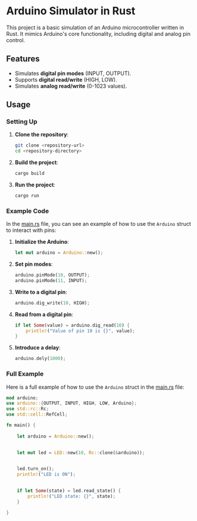 # Arduino Simulator in Rust

This project is a basic simulation of an Arduino microcontroller written in Rust. It mimics Arduino's core functionality, including digital and analog pin control.

## Features
- Simulates **digital pin modes** (INPUT, OUTPUT).
- Supports **digital read/write** (HIGH, LOW).
- Simulates **analog read/write** (0-1023 values).

## Usage

### Setting Up

1. **Clone the repository**:
    ```sh
    git clone <repository-url>
    cd <repository-directory>
    ```

2. **Build the project**:
    ```sh
    cargo build
    ```

3. **Run the project**:
    ```sh
    cargo run
    ```

### Example Code

In the [main.rs](http://_vscodecontentref_/0) file, you can see an example of how to use the `Arduino` struct to interact with pins:

1. **Initialize the Arduino**:
    ```rust
    let mut arduino = Arduino::new();
    ```

2. **Set pin modes**:
    ```rust
    arduino.pinMode(10, OUTPUT);
    arduino.pinMode(11, INPUT);
    ```

3. **Write to a digital pin**:
    ```rust
    arduino.dig_write(10, HIGH);
    ```

4. **Read from a digital pin**:
    ```rust
    if let Some(value) = arduino.dig_read(10) {
        println!("Value of pin 10 is {}", value);
    }
    ```

5. **Introduce a delay**:
    ```rust
    arduino.dely(1000);
    ```

### Full Example

Here is a full example of how to use the `Arduino` struct in the [main.rs](http://_vscodecontentref_/1) file:

```rust
mod arduino;
use arduino::{OUTPUT, INPUT, HIGH, LOW, Arduino};
use std::rc::Rc;
use std::cell::RefCell;

fn main() {
    
    let arduino = Arduino::new();

    
    let mut led = LED::new(10, Rc::clone(&arduino));

   
    led.turn_on();
    println!("LED is ON");

    
    if let Some(state) = led.read_state() {
        println!("LED state: {}", state);
    }

}